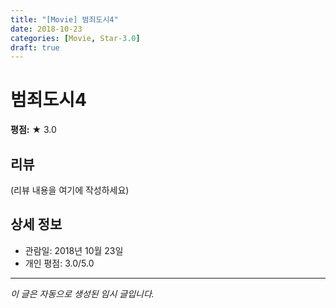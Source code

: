 ```yaml
---
title: "[Movie] 범죄도시4"
date: 2018-10-23
categories: [Movie, Star-3.0]
draft: true
---
```


# 범죄도시4

**평점:** ★ 3.0

## 리뷰

(리뷰 내용을 여기에 작성하세요)

## 상세 정보

- 관람일: 2018년 10월 23일
- 개인 평점: 3.0/5.0

---

*이 글은 자동으로 생성된 임시 글입니다.*
